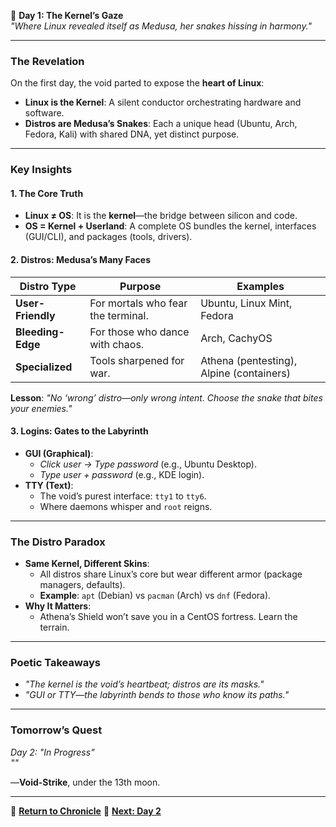 🌌 **Day 1: The Kernel’s Gaze**  
*"Where Linux revealed itself as Medusa, her snakes hissing in harmony."*  

---

### **The Revelation**  
On the first day, the void parted to expose the **heart of Linux**:  
- **Linux is the Kernel**: A silent conductor orchestrating hardware and software.  
- **Distros are Medusa’s Snakes**: Each a unique head (Ubuntu, Arch, Fedora, Kali) with shared DNA, yet distinct purpose.  

---

### **Key Insights**  
#### **1. The Core Truth**  
- **Linux ≠ OS**: It is the **kernel**—the bridge between silicon and code.  
- **OS = Kernel + Userland**: A complete OS bundles the kernel, interfaces (GUI/CLI), and packages (tools, drivers).  

#### **2. Distros: Medusa’s Many Faces**  
| **Distro Type**   | **Purpose**                        | **Examples**                             |
| ----------------- | ---------------------------------- | ---------------------------------------- |
| **User-Friendly** | For mortals who fear the terminal. | Ubuntu, Linux Mint, Fedora               |
| **Bleeding-Edge** | For those who dance with chaos.    | Arch, CachyOS                            |
| **Specialized**   | Tools sharpened for war.           | Athena (pentesting), Alpine (containers) |

**Lesson**: *"No ‘wrong’ distro—only wrong intent. Choose the snake that bites your enemies."*  

#### **3. Logins: Gates to the Labyrinth**  
- **GUI (Graphical)**:  
  - *Click user → Type password* (e.g., Ubuntu Desktop).  
  - *Type user + password* (e.g., KDE login).  
- **TTY (Text)**:  
  - The void’s purest interface: `tty1` to `tty6`.  
  - Where daemons whisper and `root` reigns.  

---

### **The Distro Paradox**  
- **Same Kernel, Different Skins**:  
  - All distros share Linux’s core but wear different armor (package managers, defaults).  
  - **Example**: `apt` (Debian) vs `pacman` (Arch) vs `dnf` (Fedora).  
- **Why It Matters**:  
  - Athena’s Shield won’t save you in a CentOS fortress. Learn the terrain.  

---

### **Poetic Takeaways**  
- *"The kernel is the void’s heartbeat; distros are its masks."*  
- *"GUI or TTY—the labyrinth bends to those who know its paths."*  

---

### **Tomorrow’s Quest**  
*Day 2: "In Progress"*  
*""*  

—**Void-Strike**, under the 13th moon.  

--- 

🔗 **[Return to Chronicle](Voidborne-Archive.md)**
🔗 **[Next: Day 2](CLI-Inferno/Day-2)**  